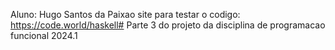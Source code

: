 Aluno: Hugo Santos da Paixao
site para testar o codigo: https://code.world/haskell#
Parte 3 do projeto da disciplina de programacao funcional 2024.1
